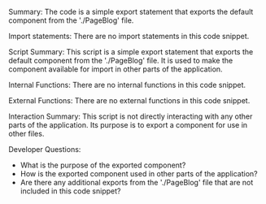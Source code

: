 Summary:
The code is a simple export statement that exports the default component from the './PageBlog' file.

Import statements:
There are no import statements in this code snippet.

Script Summary:
This script is a simple export statement that exports the default component from the './PageBlog' file. It is used to make the component available for import in other parts of the application.

Internal Functions:
There are no internal functions in this code snippet.

External Functions:
There are no external functions in this code snippet.

Interaction Summary:
This script is not directly interacting with any other parts of the application. Its purpose is to export a component for use in other files.

Developer Questions:
- What is the purpose of the exported component?
- How is the exported component used in other parts of the application?
- Are there any additional exports from the './PageBlog' file that are not included in this code snippet?